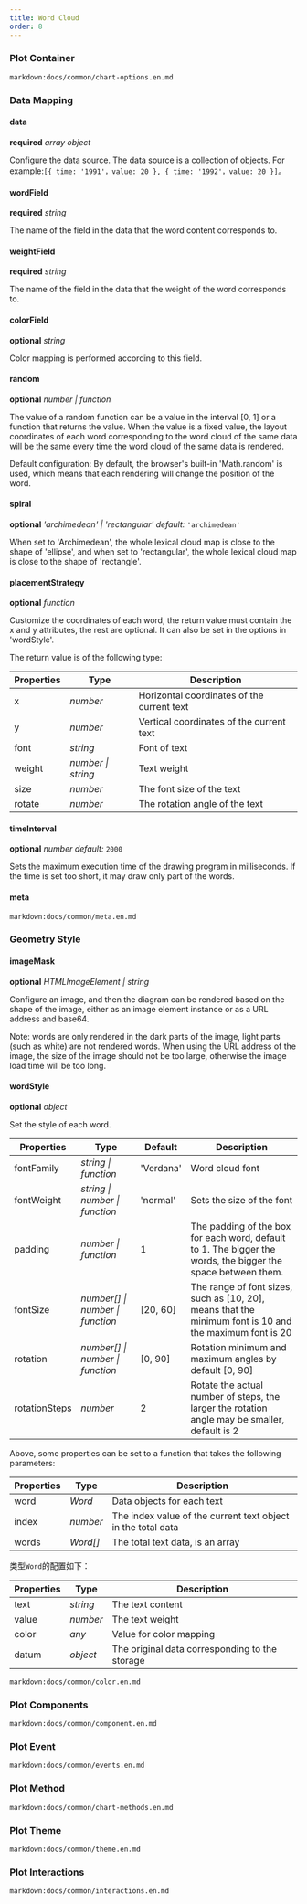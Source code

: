```yaml
---
title: Word Cloud
order: 8
---
```


### Plot Container

`markdown:docs/common/chart-options.en.md`

### Data Mapping

#### data

<description>**required** _array object_</description>

Configure the data source. The data source is a collection of objects. For example:`[{ time: '1991'，value: 20 }, { time: '1992'，value: 20 }]`。

#### wordField

<description>**required** _string_</description>

The name of the field in the data that the word content corresponds to.

#### weightField

<description>**required** _string_</description>

The name of the field in the data that the weight of the word corresponds to.

#### colorField

<description>**optional** _string_</description>

Color mapping is performed according to this field.

#### random

<description>**optional** _number | function_</description>

The value of a random function can be a value in the interval [0, 1] or a function that returns the value. When the value is a fixed value, the layout coordinates of each word corresponding to the word cloud of the same data will be the same every time the word cloud of the same data is rendered.

Default configuration: By default, the browser's built-in 'Math.random' is used, which means that each rendering will change the position of the word.

#### spiral

<description>**optional** _'archimedean' | 'rectangular'_ _default:_ `'archimedean'`</description>

When set to 'Archimedean', the whole lexical cloud map is close to the shape of 'ellipse', and when set to 'rectangular', the whole lexical cloud map is close to the shape of 'rectangle'.

#### placementStrategy

<description>**optional** _function_</description>

Customize the coordinates of each word, the return value must contain the x and y attributes, the rest are optional. It can also be set in the options in 'wordStyle'.

The return value is of the following type:

| Properties | Type               | Description                                |
| ---------- | ------------------ | ------------------------------------------ |
| x          | _number_           | Horizontal coordinates of the current text |
| y          | _number_           | Vertical coordinates of the current text   |
| font       | _string_           | Font of text                               |
| weight     | _number \| string_ | Text weight                                |
| size       | _number_          | The font size of the text                  |
| rotate     | _number_          | The rotation angle of the text             |

#### timeInterval

<description>**optional** _number_ _default:_ `2000`</description>

Sets the maximum execution time of the drawing program in milliseconds. If the time is set too short, it may draw only part of the words.

#### meta

`markdown:docs/common/meta.en.md`

### Geometry Style

#### imageMask

<description>**optional** _HTMLImageElement \| string_</description>

Configure an image, and then the diagram can be rendered based on the shape of the image, either as an image element instance or as a URL address and base64.

Note: words are only rendered in the dark parts of the image, light parts (such as white) are not rendered words. When using the URL address of the image, the size of the image should not be too large, otherwise the image load time will be too long.

#### wordStyle

<description>**optional** _object_</description>

Set the style of each word.

| Properties    | Type                             | Default   | Description                                                                                                  |
| ------------- | -------------------------------- | --------- | ------------------------------------------------------------------------------------------------------------ |
| fontFamily    | _string \| function_             | 'Verdana' | Word cloud font                                                                                              |
| fontWeight    | _string \| number \| function_   | 'normal'  | Sets the size of the font                                                                                    |
| padding       | _number \| function_             | 1         | The padding of the box for each word, default to 1. The bigger the words, the bigger the space between them. |
| fontSize      | _number[] \| number \| function_ | [20, 60]  | The range of font sizes, such as [10, 20], means that the minimum font is 10 and the maximum font is 20      |
| rotation      | _number[] \| number \| function_ | [0, 90]   | Rotation minimum and maximum angles by default [0, 90]                                                       |
| rotationSteps | _number_                         | 2         | Rotate the actual number of steps, the larger the rotation angle may be smaller, default is 2                |

Above, some properties can be set to a function that takes the following parameters:

| Properties | Type     | Description                                                  |
| ---------- | -------- | ------------------------------------------------------------ |
| word       | _Word_   | Data objects for each text                                   |
| index      | _number_ | The index value of the current text object in the total data |
| words      | _Word[]_ | The total text data, is an array                             |

类型`Word`的配置如下：

| Properties | Type     | Description                                    |
| ---------- | -------- | ---------------------------------------------- |
| text       | _string_ | The text content                               |
| value      | _number_ | The text weight                                |
| color      | _any_    | Value for color mapping                        |
| datum      | _object_ | The original data corresponding to the storage |

`markdown:docs/common/color.en.md`

### Plot Components

`markdown:docs/common/component.en.md`

### Plot Event

`markdown:docs/common/events.en.md`

### Plot Method

`markdown:docs/common/chart-methods.en.md`

### Plot Theme

`markdown:docs/common/theme.en.md`

### Plot Interactions

`markdown:docs/common/interactions.en.md`
